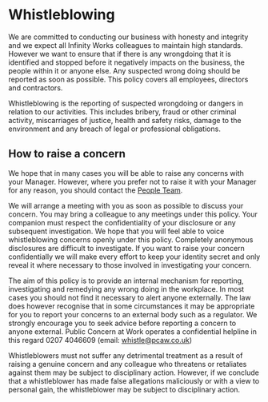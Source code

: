 # Whistleblowing

We are committed to conducting our business with honesty and integrity and we expect all Infinity Works
colleagues to maintain high standards. However we want to ensure that if there is any wrongdoing that it is
identified and stopped before it negatively impacts on the business, the people within it or anyone else. Any
suspected wrong doing should be reported as soon as possible. This policy covers all employees, directors and
contractors.

Whistleblowing is the reporting of suspected wrongdoing or dangers in relation to our activities. This includes
bribery, fraud or other criminal activity, miscarriages of justice, health and safety risks, damage to the environment
and any breach of legal or professional obligations.

## How to raise a concern
We hope that in many cases you will be able to raise any concerns with your Manager. However, where you prefer
not to raise it with your Manager for any reason, you should contact the [People Team](people@infinityworks.com).

We will arrange a meeting with you as soon as possible to discuss your concern. You may bring a colleague to any
meetings under this policy. Your companion must respect the confidentiality of your disclosure or any subsequent
investigation. We hope that you will feel able to voice whistleblowing concerns openly under this policy.
Completely anonymous disclosures are difficult to investigate. If you want to raise your concern confidentially we
will make every effort to keep your identity secret and only reveal it where necessary to those involved in
investigating your concern.

The aim of this policy is to provide an internal mechanism for reporting, investigating and remedying any wrong
doing in the workplace. In most cases you should not find it necessary to alert anyone externally. The law does
however recognise that in some circumstances it may be appropriate for you to report your concerns to an
external body such as a regulator. We strongly encourage you to seek advice before reporting a concern to anyone
external. Public Concern at Work operates a confidential helpline in this regard 0207 4046609 (email:
[whistle@pcaw.co.uk](mailto:whistle@pcaw.co.uk))

Whistleblowers must not suffer any detrimental treatment as a result of raising a genuine concern and any
colleague who threatens or retaliates against them may be subject to disciplinary action. However, if we conclude
that a whistleblower has made false allegations maliciously or with a view to personal gain, the whistleblower may
be subject to disciplinary action.
